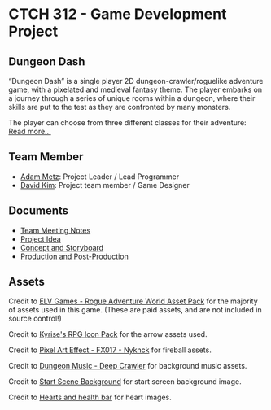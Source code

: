 # CTCH 312 - Game Development Project

## Dungeon Dash
“Dungeon Dash” is a single player 2D dungeon-crawler/roguelike adventure game, with a pixelated and medieval fantasy theme. The player embarks on a journey through a series of unique rooms within a dungeon, where their skills are put to the test as they are confronted by many monsters. 

The player can choose from three different classes for their adventure: [Read more...](/Documents/README.md) 

## Team Member
- [Adam Metz](https://github.com/AdamMetz): Project Leader / Lead Programmer
- [David Kim](https://github.com/dav1dk1m): Project team member / Game Designer

## Documents
- [Team Meeting Notes](/Documents/MeetingNotes.md)
- [Project Idea](/Documents/README.md)
- [Concept and Storyboard](/Documents/Dungeon%20Dash%20-%20Concept%20and%20Storyboard.pdf)
- [Production and Post-Production](/Documents/Dungeon%20Dash%20-%20Production%20and%20Post-Production.pdf)


## Assets

Credit to [ELV Games - Rogue Adventure World Asset Pack](https://elvgames.itch.io/rogue-adventure-world) for the majority of assets used in this game. (These are paid assets, and are not included in source control!)

Credit to [Kyrise's RPG Icon Pack](https://kyrise.itch.io/kyrises-free-16x16-rpg-icon-pack) for the arrow assets used.

Credit to [Pixel Art Effect - FX017 - Nyknck](https://nyknck.itch.io/pixelarteffectfx017) for fireball assets.

Credit to [Dungeon Music - Deep Crawler](https://crossedkiller.itch.io/dungeon-music) for background music assets.

Credit to [Start Scene Background](https://www.artstation.com/artwork/QrYv8E) for start screen background image.

Credit to [Hearts and health bar](https://fliflifly.itch.io/hearts-and-health-bar) for heart images.